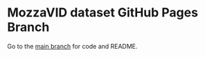 # MozzaVID dataset GitHub Pages Branch

Go to the [main branch](https://github.com/PaPieta/MozzaVID/tree/main) for code and README.